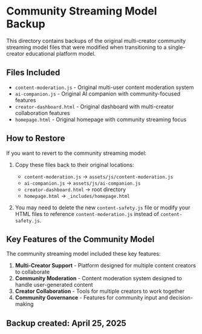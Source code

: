 # Community Streaming Model Backup

This directory contains backups of the original multi-creator community streaming model files that were modified when transitioning to a single-creator educational platform model.

## Files Included

- `content-moderation.js` - Original multi-user content moderation system
- `ai-companion.js` - Original AI companion with community-focused features
- `creator-dashboard.html` - Original dashboard with multi-creator collaboration features
- `homepage.html` - Original homepage with community streaming focus

## How to Restore

If you want to revert to the community streaming model:

1. Copy these files back to their original locations:

   - `content-moderation.js` → `assets/js/content-moderation.js`
   - `ai-companion.js` → `assets/js/ai-companion.js`
   - `creator-dashboard.html` → root directory
   - `homepage.html` → `_includes/homepage.html`

2. You may need to delete the new `content-safety.js` file or modify your HTML files to reference `content-moderation.js` instead of `content-safety.js`.

## Key Features of the Community Model

The community streaming model included these key features:

1. **Multi-Creator Support** - Platform designed for multiple content creators to collaborate
2. **Community Moderation** - Content moderation system designed to handle user-generated content
3. **Creator Collaboration** - Tools for multiple creators to work together
4. **Community Governance** - Features for community input and decision-making

## Backup created: April 25, 2025

